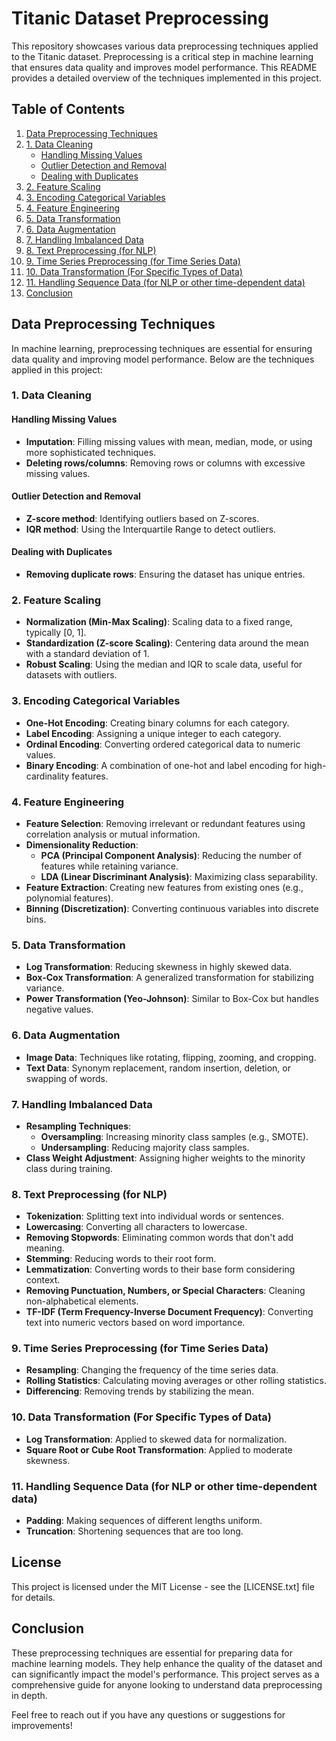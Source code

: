 # Titanic Dataset Preprocessing

This repository showcases various data preprocessing techniques applied to the Titanic dataset. Preprocessing is a critical step in machine learning that ensures data quality and improves model performance. This README provides a detailed overview of the techniques implemented in this project.

## Table of Contents
1. [Data Preprocessing Techniques](#data-preprocessing-techniques)
2. [1. Data Cleaning](#1-data-cleaning)
   - [Handling Missing Values](#handling-missing-values)
   - [Outlier Detection and Removal](#outlier-detection-and-removal)
   - [Dealing with Duplicates](#dealing-with-duplicates)
3. [2. Feature Scaling](#2-feature-scaling)
4. [3. Encoding Categorical Variables](#3-encoding-categorical-variables)
5. [4. Feature Engineering](#4-feature-engineering)
6. [5. Data Transformation](#5-data-transformation)
7. [6. Data Augmentation](#6-data-augmentation)
8. [7. Handling Imbalanced Data](#7-handling-imbalanced-data)
9. [8. Text Preprocessing (for NLP)](#8-text-preprocessing-for-nlp)
10. [9. Time Series Preprocessing (for Time Series Data)](#9-time-series-preprocessing-for-time-series-data)
11. [10. Data Transformation (For Specific Types of Data)](#10-data-transformation-for-specific-types-of-data)
12. [11. Handling Sequence Data (for NLP or other time-dependent data)](#11-handling-sequence-data-for-nlp-or-other-time-dependent-data)
13. [Conclusion](#conclusion)

## Data Preprocessing Techniques

In machine learning, preprocessing techniques are essential for ensuring data quality and improving model performance. Below are the techniques applied in this project:

### 1. Data Cleaning

#### Handling Missing Values
- **Imputation**: Filling missing values with mean, median, mode, or using more sophisticated techniques.
- **Deleting rows/columns**: Removing rows or columns with excessive missing values.

#### Outlier Detection and Removal
- **Z-score method**: Identifying outliers based on Z-scores.
- **IQR method**: Using the Interquartile Range to detect outliers.

#### Dealing with Duplicates
- **Removing duplicate rows**: Ensuring the dataset has unique entries.

### 2. Feature Scaling
- **Normalization (Min-Max Scaling)**: Scaling data to a fixed range, typically [0, 1].
- **Standardization (Z-score Scaling)**: Centering data around the mean with a standard deviation of 1.
- **Robust Scaling**: Using the median and IQR to scale data, useful for datasets with outliers.

### 3. Encoding Categorical Variables
- **One-Hot Encoding**: Creating binary columns for each category.
- **Label Encoding**: Assigning a unique integer to each category.
- **Ordinal Encoding**: Converting ordered categorical data to numeric values.
- **Binary Encoding**: A combination of one-hot and label encoding for high-cardinality features.

### 4. Feature Engineering
- **Feature Selection**: Removing irrelevant or redundant features using correlation analysis or mutual information.
- **Dimensionality Reduction**:
  - **PCA (Principal Component Analysis)**: Reducing the number of features while retaining variance.
  - **LDA (Linear Discriminant Analysis)**: Maximizing class separability.
- **Feature Extraction**: Creating new features from existing ones (e.g., polynomial features).
- **Binning (Discretization)**: Converting continuous variables into discrete bins.

### 5. Data Transformation
- **Log Transformation**: Reducing skewness in highly skewed data.
- **Box-Cox Transformation**: A generalized transformation for stabilizing variance.
- **Power Transformation (Yeo-Johnson)**: Similar to Box-Cox but handles negative values.

### 6. Data Augmentation
- **Image Data**: Techniques like rotating, flipping, zooming, and cropping.
- **Text Data**: Synonym replacement, random insertion, deletion, or swapping of words.

### 7. Handling Imbalanced Data
- **Resampling Techniques**:
  - **Oversampling**: Increasing minority class samples (e.g., SMOTE).
  - **Undersampling**: Reducing majority class samples.
- **Class Weight Adjustment**: Assigning higher weights to the minority class during training.

### 8. Text Preprocessing (for NLP)
- **Tokenization**: Splitting text into individual words or sentences.
- **Lowercasing**: Converting all characters to lowercase.
- **Removing Stopwords**: Eliminating common words that don't add meaning.
- **Stemming**: Reducing words to their root form.
- **Lemmatization**: Converting words to their base form considering context.
- **Removing Punctuation, Numbers, or Special Characters**: Cleaning non-alphabetical elements.
- **TF-IDF (Term Frequency-Inverse Document Frequency)**: Converting text into numeric vectors based on word importance.

### 9. Time Series Preprocessing (for Time Series Data)
- **Resampling**: Changing the frequency of the time series data.
- **Rolling Statistics**: Calculating moving averages or other rolling statistics.
- **Differencing**: Removing trends by stabilizing the mean.

### 10. Data Transformation (For Specific Types of Data)
- **Log Transformation**: Applied to skewed data for normalization.
- **Square Root or Cube Root Transformation**: Applied to moderate skewness.

### 11. Handling Sequence Data (for NLP or other time-dependent data)
- **Padding**: Making sequences of different lengths uniform.
- **Truncation**: Shortening sequences that are too long.

## License
This project is licensed under the MIT License - see the [LICENSE.txt] file for details.

## Conclusion
These preprocessing techniques are essential for preparing data for machine learning models. They help enhance the quality of the dataset and can significantly impact the model's performance. This project serves as a comprehensive guide for anyone looking to understand data preprocessing in depth.

Feel free to reach out if you have any questions or suggestions for improvements!
